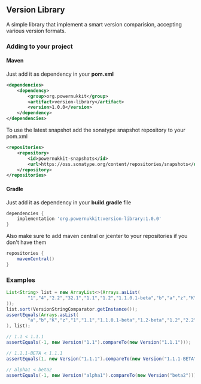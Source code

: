 Version Library
---------------
A simple library that implement a smart version comparision, accepting various version formats.

### Adding to your project

#### Maven
Just add it as dependency in your **pom.xml**

```xml
<dependencies>
    <dependency>
        <group>org.powernukkit</group>
        <artifact>version-library</artifact>
        <version>1.0.0</version>
    </dependency>
</dependencies>
```

To use the latest snapshot  add the sonatype snapshot repository to your pom.xml

```xml
<repositories>
    <repository>
        <id>powernukkit-snapshots</id>
        <url>https://oss.sonatype.org/content/repositories/snapshots</url>
    </repository>
</repositories>
```

#### Gradle

Just add it as dependency in your **build.gradle** file

```groovy
dependencies {
    implementation 'org.powernukkit:version-library:1.0.0'
}
```

Also make sure to add maven central or jcenter to your repositories if you don't have them
```groovy
repositories {
    mavenCentral()
}
```

### Examples
```java
List<String> list = new ArrayList<>(Arrays.asList(
        "1","4","2.2","32.1","1.1","1.2","1.1.0.1-beta","b","a","z","K", "1.2-beta"
));
list.sort(VersionStringComparator.getInstance());
assertEquals(Arrays.asList(
        "a","b","K","z","1","1.1","1.1.0.1-beta","1.2-beta","1.2","2.2","4","32.1"
), list);
```

```java
// 1.1 < 1.1.1
assertEquals(-1, new Version("1.1").compareTo(new Version("1.1.1")));

// 1.1.1-BETA < 1.1.1
assertEquals(1, new Version("1.1.1").compareTo(new Version("1.1.1-BETA")));

// alpha1 < beta2
assertEquals(-1, new Version("alpha1").compareTo(new Version("beta2")));
```
